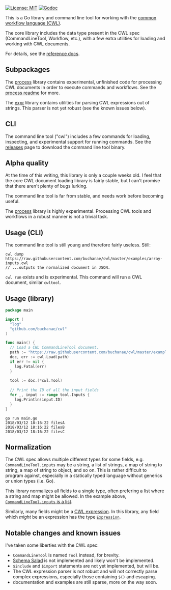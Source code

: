 [![License: MIT](https://img.shields.io/badge/License-MIT-yellow.svg)](https://opensource.org/licenses/MIT)
[![Godoc](https://img.shields.io/badge/godoc-ref-blue.svg)](http://godoc.org/github.com/ohsu-comp-bio/funnel)

This is a Go library and command line tool for working with the [common workflow language (CWL)](http://commonwl.org). 

The core library includes the data type
present in the CWL spec (CommandLineTool, Workflow, etc.), with a few extra utilities for loading and working with CWL documents. 

For details, see the [reference docs](https://godoc.org/github.com/buchanae/cwl).

## Subpackages

The [process](./process) library contains experimental, unfinished code for processing CWL documents in order to execute commands and workflows. See the [process readme](./process/readme.md) for more.

The [expr](./expr) library contains utilities for parsing CWL expressions out of strings. This parser is not yet robust (see the known issues below).

## CLI

The command line tool ("cwl") includes a few commands for loading, inspecting, and experimental support for running commands. See the [releases](https://github.com/buchanae/cwl/releases) page to download the command line tool binary.

## Alpha quality

At the time of this writing, this library is only a couple weeks old. I feel that the core CWL document loading library is fairly stable, but I can't promise that there aren't plenty of bugs lurking. 

The command line tool is far from stable, and needs work before becoming useful.

The [process](./process) library is highly experimental. Processing CWL tools and workflows in a robust manner is not a trivial task.

## Usage (CLI)

The command line tool is still young and therefore fairly useless. Still:
```
cwl dump https://raw.githubusercontent.com/buchanae/cwl/master/examples/array-inputs.cwl
// ...outputs the normalized document in JSON.
```

`cwl run` exists and is experimental. This command will run a CWL document, similar `cwltool`.

## Usage (library)

```go
package main

import (
  "log"
  "github.com/buchanae/cwl"
)

func main() {
  // Load a CWL CommandLineTool document.
  path := "https://raw.githubusercontent.com/buchanae/cwl/master/examples/array-inputs.cwl"
  doc, err := cwl.Load(path)
  if err != nil {
    log.Fatal(err)
  }
  
  tool := doc.(*cwl.Tool)
  
  // Print the ID of all the input fields
  for _, input := range tool.Inputs {
    log.Println(input.ID)
  }
}
```

```
go run main.go
2018/03/12 18:16:22 filesA
2018/03/12 18:16:22 filesB
2018/03/12 18:16:22 filesC
```

## Normalization

The CWL spec allows multiple different types for some fields, e.g. `CommandLineTool.inputs` may be a string, a list of strings, a map of string to string, a map of string to object, and so on. This is rather difficult to program against, especially in a statically typed language without generics or union types (i.e. Go).

This library normalizes all fields to a single type, often prefering a list where a string and map might be allowed. In the example above, [`CommandLineTool.inputs` is a list](https://godoc.org/github.com/buchanae/cwl#Tool).

Similarly, many fields might be a [CWL expression](http://www.commonwl.org/v1.0/CommandLineTool.html#Expressions). In this library, any field which *might* be an expression has the type [`Expression`](https://godoc.org/github.com/buchanae/cwl#Expression).

## Notable changes and known issues

I've taken some liberties with the CWL spec:

- `CommandLineTool` is named `Tool` instead, for brevity.
- [Schema Salad](http://www.commonwl.org/v1.0/SchemaSalad.html) is not implemented and likely won't be implemented.
- `$include` and `$import` statements are not yet implemented, but will be.
- The CWL expression parser is not robust and will not correctly parse complex expressions, especially those containing `$()` and escaping.
- documentation and examples are still sparse, more on the way soon.
